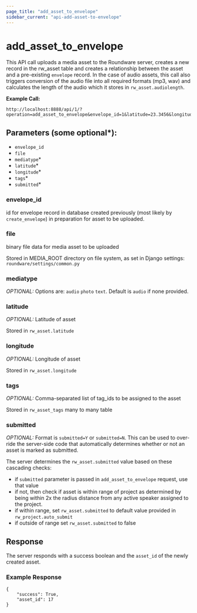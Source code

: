 ```yaml
---
page_title: "add_asset_to_envelope"
sidebar_current: "api-add-asset-to-envelope"
---
```


# add\_asset\_to\_envelope

This API call uploads a media asset to the Roundware server, creates a new record in
the rw_asset table and creates a relationship between the asset and a pre-existing `envelope`
record.  In the case of audio assets, this call also triggers conversion of the audio file into
all required formats (mp3, wav) and calculates the length of the audio which it stores
in `rw_asset.audiolength`.

**Example Call:**

```
http://localhost:8888/api/1/?operation=add_asset_to_envelope&envelope_id=1&latitude=23.3456&longitude=-88.3456&tags=153,157&mediatype=photo
```

## Parameters (some optional*):

* `envelope_id`
* `file`
* `mediatype`*
* `latitude`*
* `longitude`*
* `tags`*
* `submitted`*

### envelope_id

id for envelope record in database created previously (most likely by `create_envelope`) in
preparation for asset to be uploaded.

### file

binary file data for media asset to be uploaded

Stored in MEDIA_ROOT directory on file system, as set in Django settings: `roundware/settings/common.py`

### mediatype

*OPTIONAL:* Options are: `audio` `photo` `text`. Default is `audio` if none provided.

### latitude

*OPTIONAL:* Latitude of asset

Stored in `rw_asset.latitude`

### longitude

*OPTIONAL:* Longitude of asset

Stored in ``rw_asset.longitude``

### tags

*OPTIONAL:* Comma-separated list of tag_ids to be assigned to the asset

Stored in `rw_asset_tags` many to many table

### submitted

*OPTIONAL:* Format is `submitted=Y` or `submitted=N`. This can be used to over-ride the server-side code that automatically determines whether or not an asset is marked as submitted.

The server determines the `rw_asset.submitted` value based on these cascading checks:

* if `submitted` parameter is passed in `add_asset_to_envelope` request, use that value
* if not, then check if asset is within range of project as determined by being within 2x the radius distance
from any active speaker assigned to the project.
 * if within range, set `rw_asset.submitted` to default value provided in `rw_project.auto_submit`
 * if outside of range set `rw_asset.submitted` to false


## Response

The server responds with a success boolean and the `asset_id` of the newly created asset.

### Example Response

```
{
    "success": True,
    "asset_id": 17
}
```